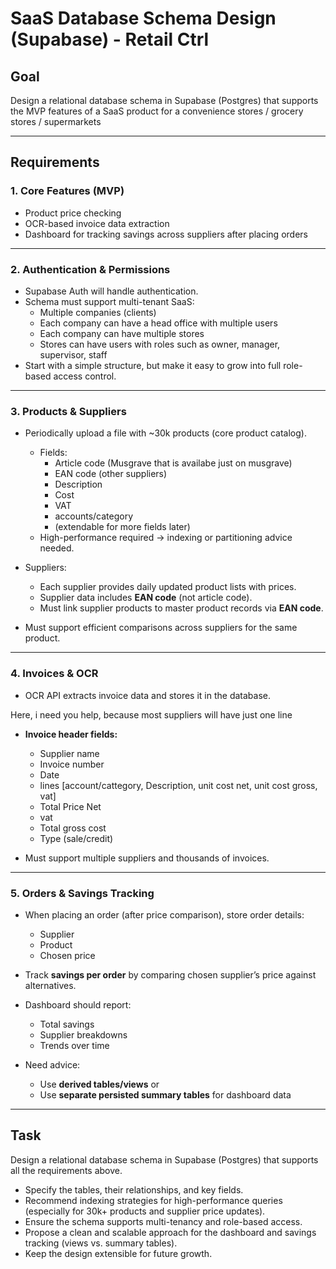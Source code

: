 # SaaS Database Schema Design (Supabase) - Retail Ctrl

## Goal

Design a relational database schema in Supabase (Postgres) that supports the MVP features of a SaaS product for a convenience stores / grocery stores / supermarkets

---

## Requirements

### 1. Core Features (MVP)

- Product price checking
- OCR-based invoice data extraction
- Dashboard for tracking savings across suppliers after placing orders

---

### 2. Authentication & Permissions

- Supabase Auth will handle authentication.
- Schema must support multi-tenant SaaS:
  - Multiple companies (clients)
  - Each company can have a head office with multiple users
  - Each company can have multiple stores
  - Stores can have users with roles such as owner, manager, supervisor, staff
- Start with a simple structure, but make it easy to grow into full role-based access control.

---

### 3. Products & Suppliers

- Periodically upload a file with ~30k products (core product catalog).
  - Fields:
    - Article code (Musgrave that is availabe just on musgrave)
    - EAN code (other suppliers)
    - Description
    - Cost
    - VAT
    - accounts/category
    - (extendable for more fields later)
  - High-performance required → indexing or partitioning advice needed.

- Suppliers:
  - Each supplier provides daily updated product lists with prices.
  - Supplier data includes **EAN code** (not article code).
  - Must link supplier products to master product records via **EAN code**.

- Must support efficient comparisons across suppliers for the same product.

---

### 4. Invoices & OCR

- OCR API extracts invoice data and stores it in the database.

Here, i need you help, because most suppliers will have just one line

- **Invoice header fields:**
  - Supplier name
  - Invoice number
  - Date
  - lines [account/cattegory, Description, unit cost net, unit cost gross, vat]
  - Total Price Net
  - vat
  - Total gross cost
  - Type (sale/credit)

- Must support multiple suppliers and thousands of invoices.

---

### 5. Orders & Savings Tracking

- When placing an order (after price comparison), store order details:
  - Supplier
  - Product
  - Chosen price

- Track **savings per order** by comparing chosen supplier’s price against alternatives.

- Dashboard should report:
  - Total savings
  - Supplier breakdowns
  - Trends over time

- Need advice:
  - Use **derived tables/views** or
  - Use **separate persisted summary tables** for dashboard data

---

## Task

Design a relational database schema in Supabase (Postgres) that supports all the requirements above.

- Specify the tables, their relationships, and key fields.
- Recommend indexing strategies for high-performance queries (especially for 30k+ products and supplier price updates).
- Ensure the schema supports multi-tenancy and role-based access.
- Propose a clean and scalable approach for the dashboard and savings tracking (views vs. summary tables).
- Keep the design extensible for future growth.
